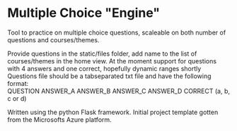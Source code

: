 # Multiple Choice "Engine"

Tool to practice on multiple choice questions, scaleable on both number of questions and courses/themes.  

Provide questions in the static/files folder, add name to the list of courses/themes in the home view.
At the moment support for questions with 4 answers and one correct, hopefully dynamic ranges shortly      
Questions file should be a tabseparated txt file and have the following format:  
QUESTION    ANSWER_A    ANSWER_B    ANSWER_C    ANSWER_D    CORRECT (a, b, c or d)  

Written using the python Flask framework. Initial project template gotten from the Microsofts Azure platform.  
